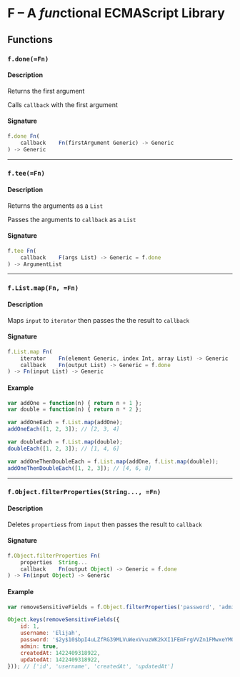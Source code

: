 # F – A *fun*ctional ECMAScript Library

## Functions


### ``f.done(=Fn)``
#### Description
Returns the first argument

Calls ``callback`` with the first argument

#### Signature
```js
f.done Fn(
    callback    Fn(firstArgument Generic) -> Generic
) -> Generic
```


---
### ``f.tee(=Fn)``
#### Description
Returns the arguments as a ``List``

Passes the arguments to ``callback`` as a ``List``

#### Signature
```js
f.tee Fn(
    callback    F(args List) -> Generic = f.done
) -> ArgumentList
```


---
### ``f.List.map(Fn, =Fn)``
#### Description
Maps ``input`` to ``iterator`` then passes the the result to ``callback``

#### Signature
```js
f.List.map Fn(
    iterator    Fn(element Generic, index Int, array List) -> Generic
    callback    Fn(output List) -> Generic = f.done
) -> Fn(input List) -> Generic
```

#### Example
```js
var addOne = function(n) { return n + 1 };
var double = function(n) { return n * 2 };

var addOneEach = f.List.map(addOne);
addOneEach([1, 2, 3]); // [2, 3, 4]

var doubleEach = f.List.map(double);
doubleEach([1, 2, 3]); // [1, 4, 6]

var addOneThenDoubleEach = f.List.map(addOne, f.List.map(double));
addOneThenDoubleEach([1, 2, 3]); // [4, 6, 8]
```


---
### ``f.Object.filterProperties(String..., =Fn)``
#### Description
Deletes ``properties``s from ``input`` then passes the result to ``callback``

#### Signature
```js
f.Object.filterProperties Fn(
    properties  String...
    callback    Fn(output Object) -> Generic = f.done
) -> Fn(input Object) -> Generic
```

#### Example
```js
var removeSensitiveFields = f.Object.filterProperties('password', 'admin');

Object.keys(removeSensitiveFields({
    id: 1,
    username: 'Elijah',
    password: '$2y$10$bpI4uLZfRG39MLVuWexVvuzWK2kXI1FEmFrgVVZn1FMwxeYMQoEE2',
    admin: true,
    createdAt: 1422409318922,
    updatedAt: 1422409318922,
})); // ['id', 'username', 'createdAt', 'updatedAt']
```
